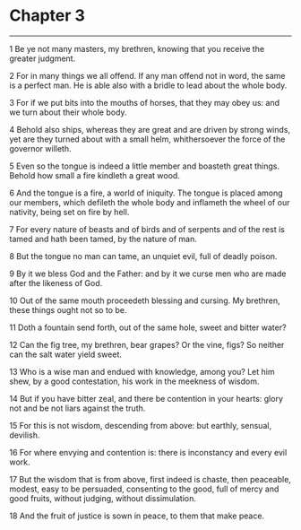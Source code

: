 # Chapter 3

***

1 Be ye not many masters, my brethren, knowing that you receive the greater judgment.

2 For in many things we all offend. If any man offend not in word, the same is a perfect man. He is able also with a bridle to lead about the whole body.

3 For if we put bits into the mouths of horses, that they may obey us: and we turn about their whole body.

4 Behold also ships, whereas they are great and are driven by strong winds, yet are they turned about with a small helm, whithersoever the force of the governor willeth.

5 Even so the tongue is indeed a little member and boasteth great things. Behold how small a fire kindleth a great wood.

6 And the tongue is a fire, a world of iniquity. The tongue is placed among our members, which defileth the whole body and inflameth the wheel of our nativity, being set on fire by hell.

7 For every nature of beasts and of birds and of serpents and of the rest is tamed and hath been tamed, by the nature of man.

8 But the tongue no man can tame, an unquiet evil, full of deadly poison.

9 By it we bless God and the Father: and by it we curse men who are made after the likeness of God.

10 Out of the same mouth proceedeth blessing and cursing. My brethren, these things ought not so to be.

11 Doth a fountain send forth, out of the same hole, sweet and bitter water?

12 Can the fig tree, my brethren, bear grapes? Or the vine, figs? So neither can the salt water yield sweet.

13 Who is a wise man and endued with knowledge, among you? Let him shew, by a good contestation, his work in the meekness of wisdom.

14 But if you have bitter zeal, and there be contention in your hearts: glory not and be not liars against the truth.

15 For this is not wisdom, descending from above: but earthly, sensual, devilish.

16 For where envying and contention is: there is inconstancy and every evil work.

17 But the wisdom that is from above, first indeed is chaste, then peaceable, modest, easy to be persuaded, consenting to the good, full of mercy and good fruits, without judging, without dissimulation.

18 And the fruit of justice is sown in peace, to them that make peace.

